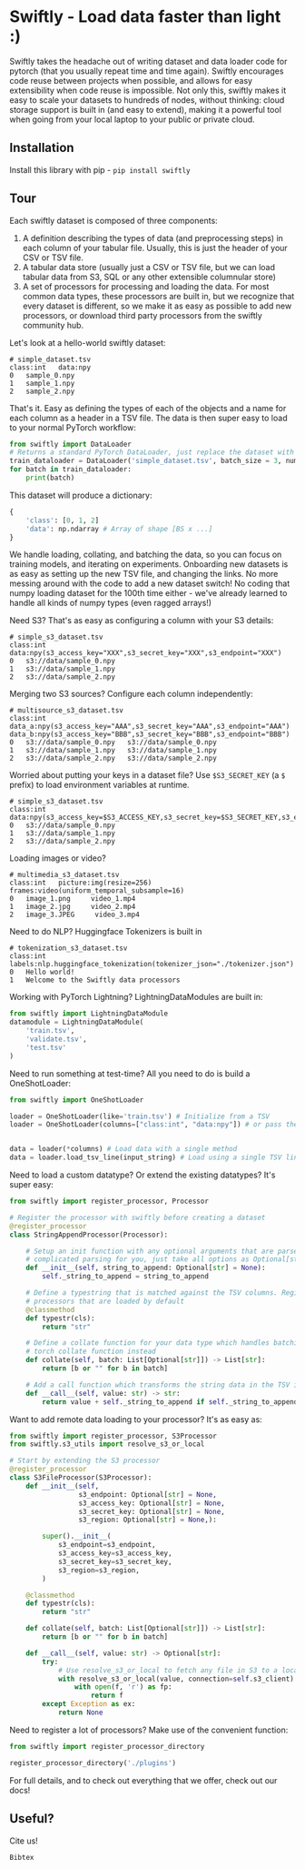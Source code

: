 # Swiftly - Load data faster than light :)

Swiftly takes the headache out of writing dataset and data loader code for pytorch (that you usually repeat time and
time again). Swiftly encourages code reuse between projects when possible, and allows for easy extensibility when code
reuse is impossible. Not only this, swiftly makes it easy to scale your datasets to hundreds of nodes, without thinking:
cloud storage support is built in (and easy to extend), making it a powerful tool when going from your local laptop to
your public or private cloud.

## Installation

Install this library with pip - `pip install swiftly`

## Tour

Each swiftly dataset is composed of three components:
1. A definition describing the types of data (and preprocessing steps) in each column of your tabular file. Usually,
    this is just the header of your CSV or TSV file.
2. A tabular data store (usually just a CSV or TSV file, but we can load tabular data from S3, SQL or any other
    extensible columnular store)
3. A set of processors for processing and loading the data. For most common data types, these processors are built in,
    but we recognize that every dataset is different, so we make it as easy as possible to add new processors, or
    download third party processors from the swiftly community hub.


Let's look at a hello-world swiftly dataset:
```tsv
# simple_dataset.tsv
class:int   data:npy
0   sample_0.npy
1   sample_1.npy
2   sample_2.npy
```

That's it. Easy as defining the types of each of the objects and a name for each column as a header in a TSV file. The
data is then super easy to load to your normal PyTorch workflow:
```py
from swiftly import DataLoader
# Returns a standard PyTorch DataLoader, just replace the dataset with the TSV file!
train_dataloader = DataLoader('simple_dataset.tsv', batch_size = 3, num_workers=12)
for batch in train_dataloader:
    print(batch)
```

This dataset will produce a dictionary:
```py
{
    'class': [0, 1, 2]
    'data': np.ndarray # Array of shape [BS x ...]
}
```

We handle loading, collating, and batching the data, so you can focus on training models, and iterating on experiments.
Onboarding new datasets is as easy as setting up the new TSV file, and changing the links. No more messing around with
the code to add a new dataset switch! No coding that numpy loading dataset for the 100th time either - we've already
learned to handle all kinds of numpy types (even ragged arrays!)

Need S3? That's as easy as configuring a column with your S3 details:
```
# simple_s3_dataset.tsv
class:int   data:npy(s3_access_key="XXX",s3_secret_key="XXX",s3_endpoint="XXX")
0   s3://data/sample_0.npy
1   s3://data/sample_1.npy
2   s3://data/sample_2.npy
```

Merging two S3 sources? Configure each column independently:
```
# multisource_s3_dataset.tsv
class:int  data_a:npy(s3_access_key="AAA",s3_secret_key="AAA",s3_endpoint="AAA")    data_b:npy(s3_access_key="BBB",s3_secret_key="BBB",s3_endpoint="BBB")
0   s3://data/sample_0.npy   s3://data/sample_0.npy
1   s3://data/sample_1.npy   s3://data/sample_1.npy
2   s3://data/sample_2.npy   s3://data/sample_2.npy
```

Worried about putting your keys in a dataset file? Use `$S3_SECRET_KEY` (a `$` prefix) to load environment variables at
runtime.

```
# simple_s3_dataset.tsv
class:int   data:npy(s3_access_key=$S3_ACCESS_KEY,s3_secret_key=$S3_SECRET_KEY,s3_endpoint=$S3_ENDPOINT)
0   s3://data/sample_0.npy
1   s3://data/sample_1.npy
2   s3://data/sample_2.npy
```


Loading images or video?
```
# multimedia_s3_dataset.tsv
class:int   picture:img(resize=256)  frames:video(uniform_temporal_subsample=16)
0   image_1.png     video_1.mp4
1   image_2.jpg     video_2.mp4
2   image_3.JPEG     video_3.mp4
```

Need to do NLP? Huggingface Tokenizers is built in
```
# tokenization_s3_dataset.tsv
class:int   labels:nlp.huggingface_tokenization(tokenizer_json="./tokenizer.json")
0   Hello world!
1   Welcome to the Swiftly data processors
```


Working with PyTorch Lightning? LightningDataModules are built in:
```py
from swiftly import LightningDataModule
datamodule = LightningDataModule(
    'train.tsv',
    'validate.tsv',
    'test.tsv'
)
```

Need to run something at test-time? All you need to do is build a OneShotLoader:
```py
from swiftly import OneShotLoader

loader = OneShotLoader(like='train.tsv') # Initialize from a TSV
loader = OneShotLoader(columns=["class:int", "data:npy"]) # or pass the columns directly!


data = loader(*columns) # Load data with a single method
data = loader.load_tsv_line(input_string) # Load using a single TSV line
```

Need to load a custom datatype? Or extend the existing datatypes? It's super easy:
```py
from swiftly import register_processor, Processor

# Register the processor with swiftly before creating a dataset
@register_processor
class StringAppendProcessor(Processor):

    # Setup an init function with any optional arguments that are parsed from the column. We handle all of the
    # complicated parsing for you, just take all options as Optional[str] arguments!
    def __init__(self, string_to_append: Optional[str] = None):
        self._string_to_append = string_to_append

    # Define a typestring that is matched against the TSV columns. Registered processors take precidence over
    # processors that are loaded by default
    @classmethod
    def typestr(cls):
        return "str"

    # Define a collate function for your data type which handles batching. If this is missing, we use the standard
    # torch collate function instead
    def collate(self, batch: List[Optional[str]]) -> List[str]:
        return [b or "" for b in batch]

    # Add a call function which transforms the string data in the TSV into a single data sample.
    def __call__(self, value: str) -> str:
        return value + self._string_to_append if self._string_to_append else ""
```

Want to add remote data loading to your processor? It's as easy as:
```py
from swiftly import register_processor, S3Processor
from swiftly.s3_utils import resolve_s3_or_local

# Start by extending the S3 processor
@register_processor
class S3FileProcessor(S3Processor):
    def __init__(self,
                 s3_endpoint: Optional[str] = None,
                 s3_access_key: Optional[str] = None,
                 s3_secret_key: Optional[str] = None,
                 s3_region: Optional[str] = None,):

        super().__init__(
            s3_endpoint=s3_endpoint,
            s3_access_key=s3_access_key,
            s3_secret_key=s3_secret_key,
            s3_region=s3_region,
        )

    @classmethod
    def typestr(cls):
        return "str"

    def collate(self, batch: List[Optional[str]]) -> List[str]:
        return [b or "" for b in batch]

    def __call__(self, value: str) -> Optional[str]:
        try:
            # Use resolve_s3_or_local to fetch any file in S3 to a local filepath (or use a local file path if it's local)
            with resolve_s3_or_local(value, connection=self.s3_client) as f:
                with open(f, 'r') as fp:
                    return f
        except Exception as ex:
            return None
```

Need to register a lot of processors? Make use of the convenient function:
```py
from swiftly import register_processor_directory

register_processor_directory('./plugins')
```

For full details, and to check out everything that we offer, check out our docs!

## Useful?

Cite us!
```
Bibtex
```
